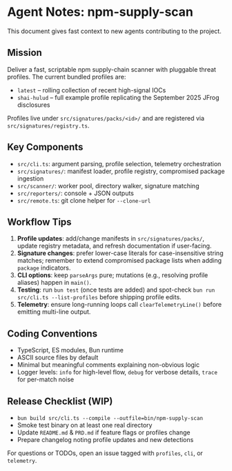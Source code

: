 # Agent Notes: npm-supply-scan

This document gives fast context to new agents contributing to the project.

## Mission
Deliver a fast, scriptable npm supply-chain scanner with pluggable threat profiles. The current bundled profiles are:
- `latest` – rolling collection of recent high-signal IOCs
- `shai-hulud` – full example profile replicating the September 2025 JFrog disclosures

Profiles live under `src/signatures/packs/<id>/` and are registered via `src/signatures/registry.ts`.

## Key Components
- `src/cli.ts`: argument parsing, profile selection, telemetry orchestration
- `src/signatures/`: manifest loader, profile registry, compromised package ingestion
- `src/scanner/`: worker pool, directory walker, signature matching
- `src/reporters/`: console + JSON outputs
- `src/remote.ts`: git clone helper for `--clone-url`

## Workflow Tips
1. **Profile updates**: add/change manifests in `src/signatures/packs/`, update registry metadata, and refresh documentation if user-facing.
2. **Signature changes**: prefer lower-case literals for case-insensitive string matches; remember to extend compromised package lists when adding `package` indicators.
3. **CLI options**: keep `parseArgs` pure; mutations (e.g., resolving profile aliases) happen in `main()`.
4. **Testing**: run `bun test` (once tests are added) and spot-check `bun run src/cli.ts --list-profiles` before shipping profile edits.
5. **Telemetry**: ensure long-running loops call `clearTelemetryLine()` before emitting multi-line output.

## Coding Conventions
- TypeScript, ES modules, Bun runtime
- ASCII source files by default
- Minimal but meaningful comments explaining non-obvious logic
- Logger levels: `info` for high-level flow, `debug` for verbose details, `trace` for per-match noise

## Release Checklist (WIP)
- `bun build src/cli.ts --compile --outfile=bin/npm-supply-scan`
- Smoke test binary on at least one real directory
- Update `README.md` & `PRD.md` if feature flags or profiles change
- Prepare changelog noting profile updates and new detections

For questions or TODOs, open an issue tagged with `profiles`, `cli`, or `telemetry`.
